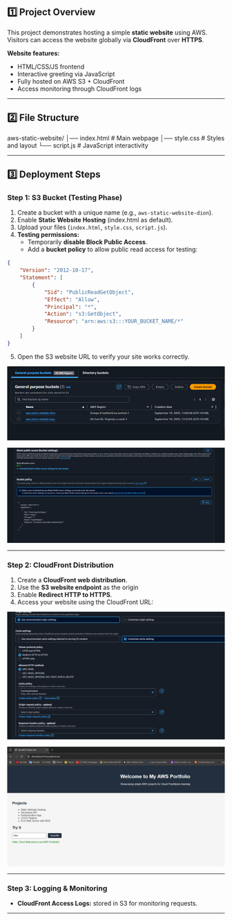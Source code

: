 ## **1️⃣ Project Overview**
This project demonstrates hosting a simple **static website** using AWS.  
Visitors can access the website globally via **CloudFront** over **HTTPS**.  

**Website features:**  
- HTML/CSS/JS frontend  
- Interactive greeting via JavaScript  
- Fully hosted on AWS S3 + CloudFront  
- Access monitoring through CloudFront logs  

---

## **2️⃣ File Structure**
aws-static-website/
│── index.html # Main webpage
│── style.css # Styles and layout
└── script.js # JavaScript interactivity

---
## **3️⃣ Deployment Steps**

### **Step 1: S3 Bucket (Testing Phase)**
1. Create a bucket with a unique name (e.g., `aws-static-website-dion`).  
2. Enable **Static Website Hosting** (index.html as default).  
3. Upload your files (`index.html`, `style.css`, `script.js`).  
4. **Testing permissions:**  
   - Temporarily **disable Block Public Access**.  
   - Add a **bucket policy** to allow public read access for testing:

```json
{
    "Version": "2012-10-17",
    "Statement": [
        {
            "Sid": "PublicReadGetObject",
            "Effect": "Allow",
            "Principal": "*",
            "Action": "s3:GetObject",
            "Resource": "arn:aws:s3:::YOUR_BUCKET_NAME/*"
        }
    ]
}
```
5. Open the S3 website URL to verify your site works correctly.


![S3 Bucket ](screenshots/Buckets.png)

![S3 Bucket Policy](screenshots/Bucket_Policy.png)

---


### **Step 2: CloudFront Distribution**
1. Create a **CloudFront web distribution**.  
2. Use the **S3 website endpoint** as the origin
3. Enable **Redirect HTTP to HTTPS**.  
4. Access your website using the CloudFront URL:  


![CloudFront Distribution](screenshots/CloudFront_settings.png)

![Website Screenshot](screenshots/website.png)

---

### **Step 3: Logging & Monitoring**
- **CloudFront Access Logs:** stored in S3 for monitoring requests.  

---